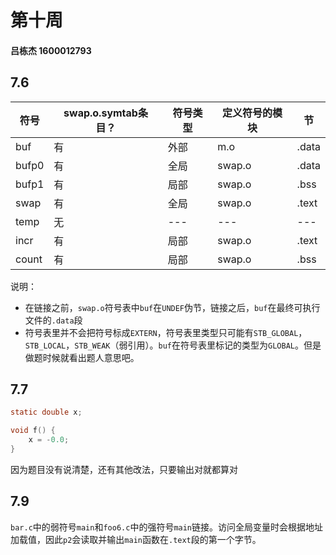 # 第十周

#### 吕栋杰 1600012793

## 7.6

| 符号  | swap.o.symtab条目？ | 符号类型 | 定义符号的模块 | 节     |
| ----- | ------------------- | -------- | -------------- | ------ |
| buf   | 有                  | 外部     | m.o            | .data |
| bufp0 | 有                  | 全局     | swap.o         | .data  |
| bufp1 | 有                  | 局部     | swap.o         | .bss   |
| swap  | 有                  | 全局     | swap.o         | .text  |
| temp  | 无                  | ---      | ---            | ---    |
| incr  | 有                  | 局部     | swap.o         | .text  |
| count | 有                  | 局部     | swap.o         | .bss   |

说明：
+ 在链接之前，`swap.o`符号表中`buf`在`UNDEF`伪节，链接之后，`buf`在最终可执行文件的`.data`段
+ 符号表里并不会把符号标成`EXTERN`，符号表里类型只可能有`STB_GLOBAL`，`STB_LOCAL`，`STB_WEAK`（弱引用）。`buf`在符号表里标记的类型为`GLOBAL`。但是做题时候就看出题人意思吧。

## 7.7

```c
static double x;

void f() {
    x = -0.0;
}
```

因为题目没有说清楚，还有其他改法，只要输出对就都算对

## 7.9

`bar.c`中的弱符号`main`和`foo6.c`中的强符号`main`链接。访问全局变量时会根据地址加载值，因此`p2`会读取并输出`main`函数在`.text`段的第一个字节。
